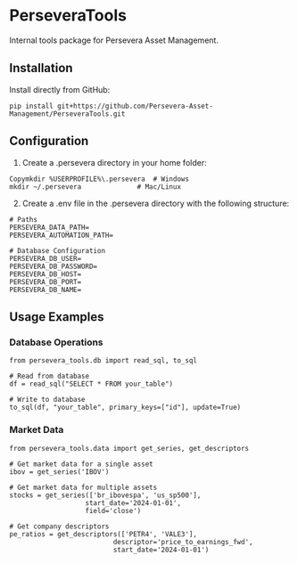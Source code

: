 # PerseveraTools

Internal tools package for Persevera Asset Management.

## Installation

Install directly from GitHub:
```
pip install git+https://github.com/Persevera-Asset-Management/PerseveraTools.git
```
## Configuration

1. Create a .persevera directory in your home folder:

```
Copymkdir %USERPROFILE%\.persevera  # Windows
mkdir ~/.persevera              # Mac/Linux
```

2. Create a .env file in the .persevera directory with the following structure:

```
# Paths
PERSEVERA_DATA_PATH=
PERSEVERA_AUTOMATION_PATH=

# Database Configuration
PERSEVERA_DB_USER=
PERSEVERA_DB_PASSWORD=
PERSEVERA_DB_HOST=
PERSEVERA_DB_PORT=
PERSEVERA_DB_NAME=
```

## Usage Examples
### Database Operations
```
from persevera_tools.db import read_sql, to_sql

# Read from database
df = read_sql("SELECT * FROM your_table")

# Write to database
to_sql(df, "your_table", primary_keys=["id"], update=True)
```

### Market Data
```
from persevera_tools.data import get_series, get_descriptors

# Get market data for a single asset
ibov = get_series('IBOV')

# Get market data for multiple assets
stocks = get_series(['br_ibovespa', 'us_sp500'],
                   start_date='2024-01-01',
                   field='close')

# Get company descriptors
pe_ratios = get_descriptors(['PETR4', 'VALE3'], 
                          descriptor='price_to_earnings_fwd',
                          start_date='2024-01-01')
```

